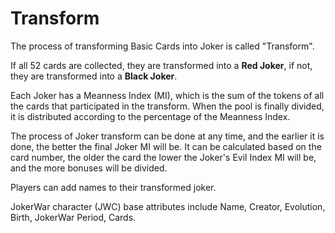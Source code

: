 # Transform

​The process of transforming Basic Cards into Joker is called "Transform". 

If all 52 cards are collected, they are transformed into a **Red Joker**, if not, they are transformed into a **Black Joker**.

Each Joker has a Meanness Index \(MI\), which is the sum of the tokens of all the cards that participated in the transform. When the pool is finally divided, it is distributed according to the percentage of the Meanness Index. 

The process of Joker transform can be done at any time, and the earlier it is done, the better the final Joker MI will be. It can be calculated based on the card number, the older the card the lower the Joker's Evil Index MI will be, and the more bonuses will be divided.

Players can add names to their transformed joker.

JokerWar character \(JWC\) base attributes include Name, Creator, Evolution, Birth, JokerWar Period, Cards.



